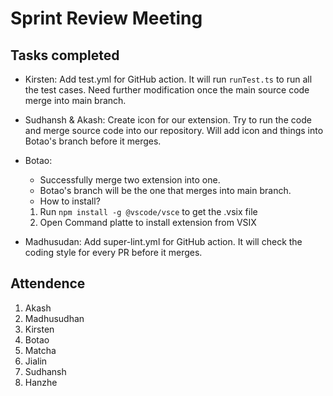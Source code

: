 # Sprint Review Meeting
## Tasks completed
- Kirsten: Add test.yml for GitHub action. It will run `runTest.ts` to run all the test cases. Need further modification once the main source code merge into main branch.
- Sudhansh & Akash: Create icon for our extension. Try to run the code and merge source code into our repository. Will add icon and things into Botao's branch before it merges.
- Botao:
  - Successfully merge two extension into one.
  - Botao's branch will be the one that merges into main branch.
  - How to install?
  1. Run `npm install -g @vscode/vsce` to get the .vsix file
  2. Open Command platte to install extension from VSIX

- Madhusudan: Add super-lint.yml for GitHub action. It will check the coding style for every PR before it merges.

## Attendence
1. Akash
2. Madhusudhan
3. Kirsten
4. Botao
5. Matcha
6. Jialin
7. Sudhansh
8. Hanzhe

